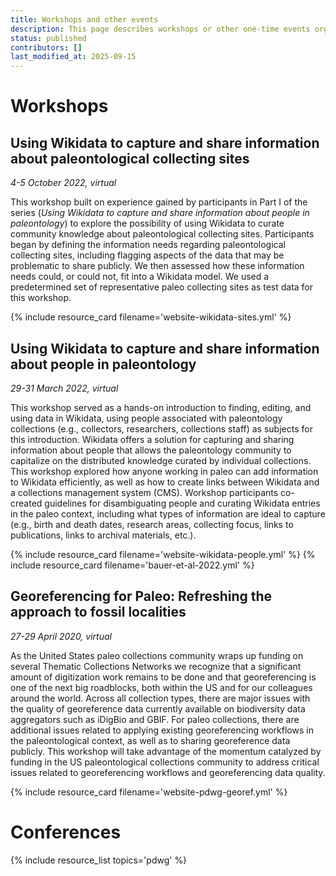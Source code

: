 ```yaml
---
title: Workshops and other events
description: This page describes workshops or other one-time events organized by or affiliated with the Paleo Data Working Group.
status: published
contributors: []
last_modified_at: 2025-09-15
---
```

    
# Workshops

## Using Wikidata to capture and share information about paleontological collecting sites
_4-5 October 2022, virtual_

This workshop built on experience gained by participants in Part I of the series (_Using Wikidata to capture and share information about people in paleontology_) to explore the possibility of using Wikidata to curate community knowledge about paleontological collecting sites. Participants began by defining the information needs regarding paleontological collecting sites, including flagging aspects of the data that may be problematic to share publicly. We then assessed how these information needs could, or could not, fit into a Wikidata model. We used a predetermined set of representative paleo collecting sites as test data for this workshop.

{% include resource_card filename='website-wikidata-sites.yml' %}

## Using Wikidata to capture and share information about people in paleontology
_29-31 March 2022, virtual_

This workshop served as a hands-on introduction to finding, editing, and using data in Wikidata, using people associated with paleontology collections (e.g., collectors, researchers, collections staff) as subjects for this introduction. Wikidata offers a solution for capturing and sharing information about people that allows the paleontology community to capitalize on the distributed knowledge curated by individual collections. This workshop explored how anyone working in paleo can add information to Wikidata efficiently, as well as how to create links between Wikidata and a collections management system (CMS). Workshop participants co-created guidelines for disambiguating people and curating Wikidata entries in the paleo context, including what types of information are ideal to capture (e.g., birth and death dates, research areas, collecting focus, links to publications, links to archival materials, etc.).

{% include resource_card filename='website-wikidata-people.yml' %}
{% include resource_card filename='bauer-et-al-2022.yml' %}

## Georeferencing for Paleo: Refreshing the approach to fossil localities
_27-29 April 2020, virtual_

As the United States paleo collections community wraps up funding on several Thematic Collections Networks we recognize that a significant amount of digitization work remains to be done and that georeferencing is one of the next big roadblocks, both within the US and for our colleagues around the world. Across all collection types, there are major issues with the quality of georeference data currently available on biodiversity data aggregators such as iDigBio and GBIF. For paleo collections, there are additional issues related to applying existing georeferencing workflows in the paleontological context, as well as to sharing georeference data publicly. This workshop will take advantage of the momentum catalyzed by funding in the US paleontological collections community to address critical issues related to georeferencing workflows and georeferencing data quality.

{% include resource_card filename='website-pdwg-georef.yml' %}

# Conferences

{% include resource_list topics='pdwg' %}
